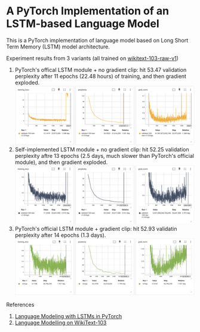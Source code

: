 # A PyTorch Implementation of an LSTM-based Language Model

This is a PyTorch implementation of language model based on Long Short Term Memory (LSTM) model architecture.

Experiment results from 3 variants (all trained on [wikitext-103-raw-v1](https://huggingface.co/datasets/Salesforce/wikitext))
1. PyTorch's offical LSTM module + no gradient clip: hit 53.47 validation perplexity after 11 epochs (22.48 hours) of training, and then gradient exploded. 
![exp1-result](pytorch-lstm-module.png)
2. Self-implemented LSTM module + no gradient clip: hit 52.25 validation perplexity aftre 13 epochs (2.5 days, much slower than PyTorch's official module), and then gradient exploded.
![exp2-result](self-implemented-lstm.png)
3. PyTorch's official LSTM module + gradient clip: hit 52.93 validatin perplexity after 14 epochs (1.3 days).
![exp3-result](pytorch-lstm-grad-clip.png)

References
1. [Language Modeling with LSTMs in PyTorch](https://towardsdatascience.com/language-modeling-with-lstms-in-pytorch-381a26badcbf)
2. [Language Modelling on WikiText-103](https://paperswithcode.com/sota/language-modelling-on-wikitext-103)